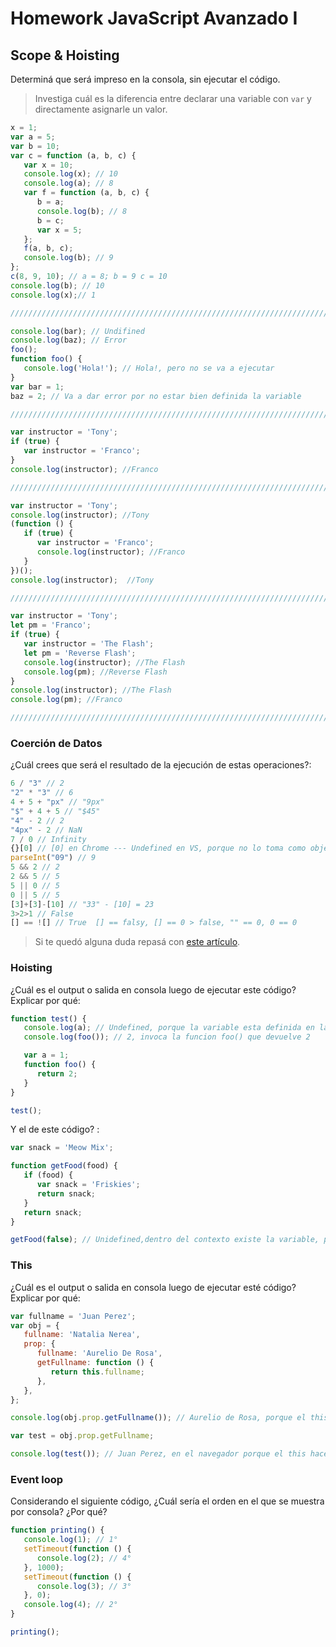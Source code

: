 # Homework JavaScript Avanzado I

## Scope & Hoisting

Determiná que será impreso en la consola, sin ejecutar el código.

> Investiga cuál es la diferencia entre declarar una variable con `var` y directamente asignarle un valor.

```javascript
x = 1;
var a = 5;
var b = 10;
var c = function (a, b, c) {
   var x = 10;
   console.log(x); // 10
   console.log(a); // 8
   var f = function (a, b, c) {
      b = a; 
      console.log(b); // 8
      b = c;
      var x = 5; 
   };
   f(a, b, c);
   console.log(b); // 9
}; 
c(8, 9, 10); // a = 8; b = 9 c = 10
console.log(b); // 10
console.log(x);// 1 

//////////////////////////////////////////////////////////////////////////////////////////////////////////
```

```javascript
console.log(bar); // Undifined
console.log(baz); // Error
foo();
function foo() {
   console.log('Hola!'); // Hola!, pero no se va a ejecutar
}
var bar = 1;
baz = 2; // Va a dar error por no estar bien definida la variable

//////////////////////////////////////////////////////////////////////////////////////////////////////////
```

```javascript
var instructor = 'Tony';
if (true) {
   var instructor = 'Franco';
}
console.log(instructor); //Franco

//////////////////////////////////////////////////////////////////////////////////////////////////////////
```

```javascript
var instructor = 'Tony';
console.log(instructor); //Tony
(function () {
   if (true) {
      var instructor = 'Franco';
      console.log(instructor); //Franco
   }
})();
console.log(instructor);  //Tony

//////////////////////////////////////////////////////////////////////////////////////////////////////////
```

```javascript
var instructor = 'Tony';
let pm = 'Franco';
if (true) {
   var instructor = 'The Flash';
   let pm = 'Reverse Flash';
   console.log(instructor); //The Flash
   console.log(pm); //Reverse Flash
}
console.log(instructor); //The Flash
console.log(pm); //Franco

//////////////////////////////////////////////////////////////////////////////////////////////////////////
```

### Coerción de Datos

¿Cuál crees que será el resultado de la ejecución de estas operaciones?:

```javascript
6 / "3" // 2 
"2" * "3" // 6
4 + 5 + "px" // "9px"
"$" + 4 + 5 // "$45"
"4" - 2 // 2
"4px" - 2 // NaN
7 / 0 // Infinity
{}[0] // [0] en Chrome --- Undefined en VS, porque no lo toma como objeto
parseInt("09") // 9
5 && 2 // 2
2 && 5 // 5
5 || 0 // 5
0 || 5 // 5
[3]+[3]-[10] // "33" - [10] = 23
3>2>1 // False
[] == ![] // True  [] == falsy, [] == 0 > false, "" == 0, 0 == 0
```

> Si te quedó alguna duda repasá con [este artículo](http://javascript.info/tutorial/object-conversion).

### Hoisting

¿Cuál es el output o salida en consola luego de ejecutar este código? Explicar por qué:

```javascript
function test() {
   console.log(a); // Undefined, porque la variable esta definida en la face de ejecucion
   console.log(foo()); // 2, invoca la funcion foo() que devuelve 2

   var a = 1;
   function foo() {
      return 2;
   }
}

test();
```

Y el de este código? :

```javascript
var snack = 'Meow Mix';

function getFood(food) {
   if (food) {
      var snack = 'Friskies';
      return snack;
   }
   return snack;
}

getFood(false); // Unidefined,dentro del contexto existe la variable, pero no tiene definicion, con let si sale "Meow Mix"
```

### This

¿Cuál es el output o salida en consola luego de ejecutar esté código? Explicar por qué:

```javascript
var fullname = 'Juan Perez';
var obj = {
   fullname: 'Natalia Nerea',
   prop: {
      fullname: 'Aurelio De Rosa',
      getFullname: function () {
         return this.fullname;
      },
   },
};

console.log(obj.prop.getFullname()); // Aurelio de Rosa, porque el this esta apuntando al nombre del objeto prop 

var test = obj.prop.getFullname;

console.log(test()); // Juan Perez, en el navegador porque el this hace referencia a la variable globlal --- En VS apunta al global, pero devuelve Undefined
```

### Event loop

Considerando el siguiente código, ¿Cuál sería el orden en el que se muestra por consola? ¿Por qué?

```javascript
function printing() {
   console.log(1); // 1°
   setTimeout(function () {
      console.log(2); // 4°
   }, 1000);
   setTimeout(function () {
      console.log(3); // 3°
   }, 0);
   console.log(4); // 2°
}

printing();
```
